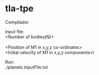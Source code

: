# tla-tpe
Compilador

Input file:\
<Gravitational Constant> <Number of bodies(N)> <Time step>\
<Mass of M1>\
<Position of M1 in x,y,z co-ordinates>\
<Initial velocity of M1 in x,y,z components>\
  
  
Run:\
./planets inputFile.txt
